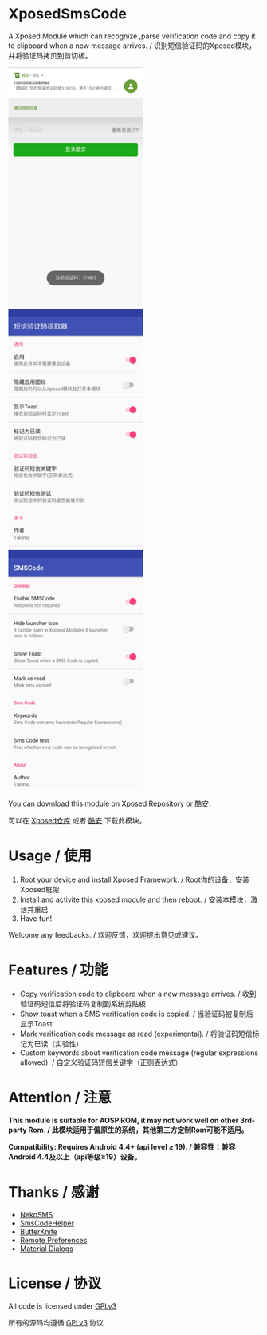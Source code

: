 # XposedSmsCode
A Xposed Module which can recognize ,parse verification code and copy it to clipboard when a new message arrives. / 识别短信验证码的Xposed模块，并将验证码拷贝到剪切板。

<img src="ss/ss_01.png" width="270" /> <img src="ss/ss_02.jpg" width="270" /> <img src="ss/ss_03.jpg" width="270" />

You can download this module on [Xposed Repository](http://repo.xposed.info/module/com.github.tianma8023.xposed.smscode) or [酷安](https://www.coolapk.com/apk/com.github.tianma8023.xposed.smscode). 

可以在 [Xposed仓库](http://repo.xposed.info/module/com.github.tianma8023.xposed.smscode) 或者 [酷安](https://www.coolapk.com/apk/com.github.tianma8023.xposed.smscode) 下载此模块。

# Usage / 使用
1. Root your device and install Xposed Framework. / Root你的设备，安装Xposed框架
2. Install and activite this xposed module and then reboot. / 安装本模块，激活并重启
3. Have fun!

Welcome any feedbacks. / 欢迎反馈，欢迎提出意见或建议。

# Features / 功能
- Copy verification code to clipboard when a new message arrives. / 收到验证码短信后将验证码复制到系统剪贴板
- Show toast when a SMS verification code is copied. / 当验证码被复制后显示Toast
- Mark verification code message as read (experimental). / 将验证码短信标记为已读（实验性）
- Custom keywords about verification code message (regular expressions allowed). / 自定义验证码短信关键字（正则表达式）

# Attention / 注意
**This module is suitable for AOSP ROM, it may not work well on other 3rd-party Rom. / 此模块适用于偏原生的系统，其他第三方定制Rom可能不适用。**

**Compatibility: Requires Android 4.4+ (api level ≥ 19). / 兼容性：兼容 Android 4.4及以上（api等级≥19）设备。**

# Thanks / 感谢
- [NekoSMS](https://github.com/apsun/NekoSMS)
- [SmsCodeHelper](https://github.com/drakeet/SmsCodeHelper)
- [ButterKnife](https://github.com/JakeWharton/butterknife)
- [Remote Preferences](https://github.com/apsun/RemotePreferences)
- [Material Dialogs](https://github.com/afollestad/material-dialogs)

# License / 协议
All code is licensed under [GPLv3](https://www.gnu.org/licenses/gpl-3.0.txt) 

所有的源码均遵循 [GPLv3](https://www.gnu.org/licenses/gpl-3.0.txt) 协议